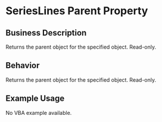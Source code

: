 # SeriesLines Parent Property

## Business Description
Returns the parent object for the specified object. Read-only.

## Behavior
Returns the parent object for the specified object. Read-only.

## Example Usage
No VBA example available.
